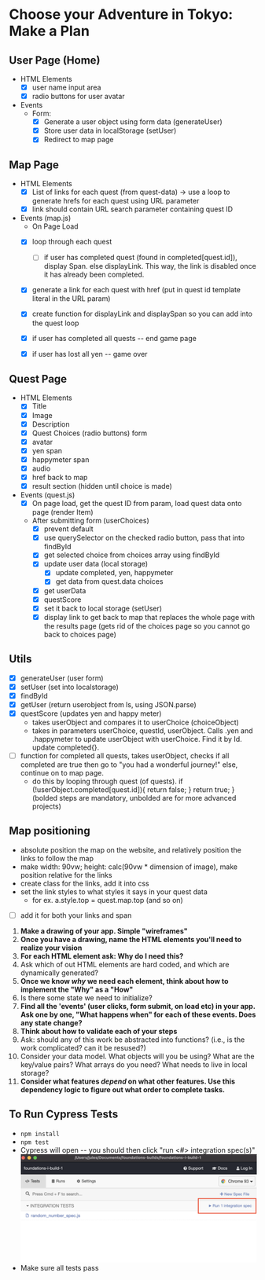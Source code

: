 # Choose your Adventure in Tokyo: Make a Plan

## User Page (Home)
*   HTML Elements
    - [x] user name input area
    - [x] radio buttons for user avatar
*   Events
    *   Form: 
        - [x] Generate a user object using form data (generateUser)
        - [x] Store user data in localStorage (setUser)
        - [x] Redirect to map page

## Map Page
*   HTML Elements
    - [x] List of links for each quest (from quest-data) -> use a loop to generate hrefs for each quest using URL parameter
    - [x] link should contain URL search parameter containing quest ID
*   Events (map.js)
    *  On Page Load
    - [x] loop through each quest
        - [ ] if user has completed quest (found in completed[quest.id]), display Span. else displayLink. This way, the link is disabled once it has already been completed.
    - [x] generate a link <a> for each quest with href (put in quest id template literal in the URL param)
    - [x] create function for displayLink and displaySpan so you can add into the quest loop
    - [x] if user has completed all quests -- end game page
    - [x] if user has lost all yen -- game over


## Quest Page
*   HTML Elements
    - [x] Title
    - [x] Image
    - [x] Description
    - [x] Quest Choices (radio buttons) form
    - [x] avatar
    - [x] yen span
    - [x] happymeter span
    - [x] audio
    - [x] href back to map
    - [x] result section (hidden until choice is made)
*   Events (quest.js)
    - [x] On page load, get the quest ID from param, load quest data onto page (render Item)
    *   After submitting form (userChoices)
        - [x] prevent default
        - [x] use querySelector on the checked radio button, pass that into findById 
        - [x] get selected choice from choices array using findById
        - [x] update user data (local storage)
            - [x] update completed, yen, happymeter
            - [x] get data from quest.data choices 
        - [x] get userData
        - [x] questScore 
        - [x] set it back to local storage (setUser)
        - [x] display link to get back to map that replaces the whole page with the results page (gets rid of the choices page so you cannot go back to choices page)

## Utils
- [x] generateUser (user form)
- [x] setUser (set into localstorage)
- [x] findById
- [x] getUser (return userobject from ls, using JSON.parse)
- [x] questScore (updates yen and happy meter)
    *   takes userObject and compares it to userChoice (choiceObject)
    *   takes in parameters userChoice, questId, userObject. Calls .yen and .happymeter to update userObject with userChoice. Find it by Id. update completed{}.
- [ ] function for completed all quests, takes userObject, checks if all completed are true then go to "you had a wonderful journey!" else, continue on to map page.
    *   do this by looping through quest (of quests). if (!userObject.completed[quest.id]){
        return false;
    }
    return true;
} 
(bolded steps are mandatory, unbolded are for more advanced projects)

## Map positioning
*   absolute position the map on the website, and relatively position the links to follow the map
*    make width: 90vw;
height: calc(90vw * dimension of image), make position relative for the links
*   create class for the links, add it into css
*   set the link styles to what styles it says in your quest data
    *    for ex. a.style.top = quest.map.top (and so on)
- [ ] add it for both your links and span

1) **Make a drawing of your app. Simple "wireframes"**
2) **Once you have a drawing, name the HTML elements you'll need to realize your vision**
3) **For each HTML element ask: Why do I need this?**
4) Ask which of out HTML elements are hard coded, and which are dynamically generated?
5) **Once we know _why_ we need each element, think about how to implement the "Why" as a "How"**
6) Is there some state we need to initialize?
7) **Find all the 'events' (user clicks, form submit, on load etc) in your app. Ask one by one, "What happens when" for each of these events. Does any state change?**
8) **Think about how to validate each of your steps**
9) Ask: should any of this work be abstracted into functions? (i.e., is the work complicated? can it be resused?)
10) Consider your data model. What objects will you be using? What are the key/value pairs? What arrays do you need? What needs to live in local storage?
11) **Consider what features _depend_ on what other features. Use this dependency logic to figure out what order to complete tasks.**


## To Run Cypress Tests
* `npm install`
* `npm test`
* Cypress will open -- you should then click "run <#> integration spec(s)"
    ![](cypress.png)
* Make sure all tests pass